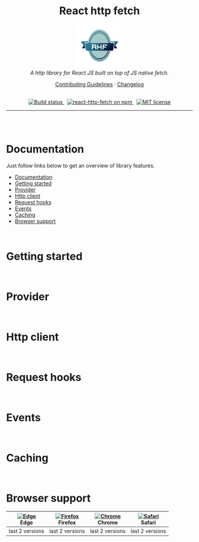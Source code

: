 <h1 align="center">React http fetch</h1>

<p align="center">
  <img src="assets/img/react-http-fetch-logo.png" alt="react-http-fetch logo" width="120px" height="120px"/>
  <br>
  <i>A http library for React JS built on top of JS native fetch.</i>
  <br>
</p>

<p align="center">
  <a href="CONTRIBUTING.md">Contributing Guidelines</a>
  ·
  <a href="CHANGELOG.md">Changelog</a>
  <br>
  <br>
</p>

<p align="center">
  <a href="https://github.com/nebarf/react-http-fetch/actions/workflows/status-check.yml">
    <img src="https://github.com/nebarf/react-http-fetch/actions/workflows/status-check.yml/badge.svg" alt="Build status" />
  </a>&nbsp;
  <a href="https://www.npmjs.com/react-http-fetch">
    <img src="https://img.shields.io/npm/v/react-http-fetch.svg?logo=npm&logoColor=fff&label=NPM+package&color=limegreen" alt="react-http-fetch on npm" />
  </a>&nbsp;
  <a href="http://opensource.org/licenses/MIT">
    <img src="https://img.shields.io/npm/l/react-http-fetch.svg?color=lime-green" alt="MIT license" />
  </a>
</p>

<hr>
<br>
<br>

# Documentation

Just follow links below to get an overview of library features.

- [Documentation](#documentation)
- [Getting started](#getting-started)
- [Provider](#provider)
- [Http client](#http-client)
- [Request hooks](#request-hooks)
- [Events](#events)
- [Caching](#caching)
- [Browser support](#browser-support)

<br>

# Getting started

<br>

# Provider

<br>

# Http client

<br>

# Request hooks

<br>

# Events

<br>

# Caching

<br>

# Browser support
| [<img src="https://raw.githubusercontent.com/alrra/browser-logos/master/src/edge/edge_48x48.png" alt="Edge" width="24px" height="24px" />](http://gotbahn.github.io/browsers-support-badges/)</br>Edge | [<img src="https://raw.githubusercontent.com/alrra/browser-logos/master/src/firefox/firefox_48x48.png" alt="Firefox" width="24px" height="24px" />](http://gotbahn.github.io/browsers-support-badges/)</br>Firefox | [<img src="https://raw.githubusercontent.com/alrra/browser-logos/master/src/chrome/chrome_48x48.png" alt="Chrome" width="24px" height="24px" />](http://gotbahn.github.io/browsers-support-badges/)</br>Chrome | [<img src="https://raw.githubusercontent.com/alrra/browser-logos/master/src/safari/safari_48x48.png" alt="Safari" width="24px" height="24px" />](http://gotbahn.github.io/browsers-support-badges/)</br>Safari |
| --------- | --------- | --------- | --------- |
| last 2 versions| last 2 versions| last 2 versions| last 2 versions






